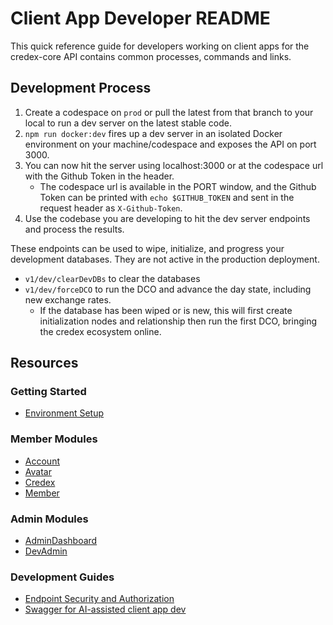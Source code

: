 # Client App Developer README
This quick reference guide for developers working on client apps for the credex-core API contains common processes, commands and links.

## Development Process
1. Create a codespace on `prod` or pull the latest from that branch to your local to run a dev server on the latest stable code.
2. `npm run docker:dev` fires up a dev server in an isolated Docker environment on your machine/codespace and exposes the API on port 3000.
3. You can now hit the server using localhost:3000 or at the codespace url with the Github Token in the header.
   - The codespace url is available in the PORT window, and the Github Token can be printed with `echo $GITHUB_TOKEN` and sent in the request header as `X-Github-Token`.
4. Use the codebase you are developing to hit the dev server endpoints and process the results.

These endpoints can be used to wipe, initialize, and progress your development databases. They are not active in the production deployment.
- `v1/dev/clearDevDBs` to clear the databases
- `v1/dev/forceDCO` to run the DCO and advance the day state, including new exchange rates.
  - If the database has been wiped or is new, this will first create initialization nodes and relationship then run the first DCO, bringing the credex ecosystem online.

## Resources

### Getting Started
- [Environment Setup](docs/environment_setup.md)

### Member Modules
- [Account](docs/developerClient/module/Account.md)
- [Avatar](docs/developerClient/module/Avatar.md)
- [Credex](docs/developerClient/module/Credex.md)
- [Member](docs/developerClient/module/Member.md)

### Admin Modules
- [AdminDashboard](docs/developerClient/module/AdminDashboard.md)
- [DevAdmin](docs/developerClient/module/DevAdmin.md)

### Development Guides
- [Endpoint Security and Authorization](docs/auth_security.md)
- [Swagger for AI-assisted client app dev](docs/developerClient/swagger.md)

